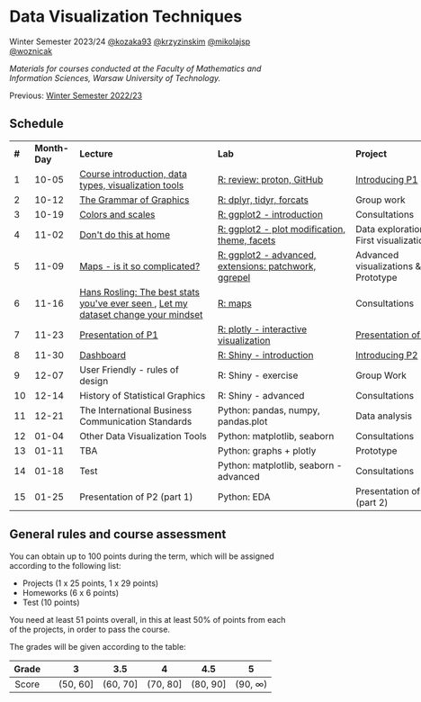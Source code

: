 # Data Visualization Techniques

Winter Semester 2023/24 [@kozaka93](https://github.com/kozaka93) [@krzyzinskim](https://github.com/krzyzinskim) [@mikolajsp](https://github.com/mikolajsp) [@woznicak](https://github.com/woznicak)

*Materials for courses conducted at the Faculty of Mathematics and Information Sciences, Warsaw University of Technology.*

Previous: [Winter Semester 2022/23](https://github.com/MI2-Education/2023Z-DataVisualizationTechniques)

## Schedule

<div class="tg-wrap"><table style="undefined;table-layout: fixed; width: 865px">
<colgroup>
<col style="width: 25px">
<col style="width: 80px">
<col style="width: 250px">
<col style="width: 250px">
<col style="width: 160px">
<col style="width: 100px">
</colgroup>
<tbody>
  <tr>
    <td><b>#</b></td>
    <td><b>Month-Day</b></td>
    <td><b>Lecture</b></td>
    <td><b>Lab</b></td>
    <td><b>Project</b></td>
    <td><b>Points</b></td>
  </tr>
  <tr>
    <td rowspan="2">1</td>
    <td rowspan="2">10-05</td>
    <td rowspan="2"><a href="https://github.com/kozaka93/2023Z-DataVisualizationTechniques/blob/main/lectures/L1-course-introduction.pdf">Course introduction, </a><a href="https://github.com/kozaka93/2023Z-DataVisualizationTechniques/blob/main/lectures/L1-Intro.pdf">data types, visualization tools</a></td>
    <td rowspan="2"><a href="https://github.com/kozaka93/2023Z-DataVisualizationTechniques/tree/main/labs/lab1">R: review: proton, GitHub</a></td>
    <td rowspan="2"><a href="https://github.com/kozaka93/2023Z-DataVisualizationTechniques/tree/main/projects/project1">Introducing P1</td>
    <td rowspan="2"></td>
  </tr>
  <tr>
  </tr>
  <tr>
    <td rowspan="2">2</td>
    <td rowspan="2">10-12</td>
    <td rowspan="2"><a href="https://github.com/kozaka93/2023Z-DataVisualizationTechniques/blob/main/lectures/L2-gramatyka.pdf">The Grammar of Graphics</a></td>
    <td rowspan="2"><a href="https://github.com/kozaka93/2023Z-DataVisualizationTechniques/tree/main/labs/lab2">R: dplyr, tidyr, forcats</a></td>
    <td rowspan="2">Group work</td>
    <td rowspan="2">P1 (1p)</td>
  </tr>
  <tr>
  </tr>
  <tr>
    <td rowspan="2">3</td>
    <td rowspan="2">10-19</td>
    <td rowspan="2"><a href="https://github.com/kozaka93/2023Z-DataVisualizationTechniques/blob/main/lectures/L3-kolory-skale.pdf">Colors and scales</a></td>
    <td rowspan="2"><a href="https://github.com/kozaka93/2023Z-DataVisualizationTechniques/tree/main/labs/lab3">R: ggplot2 - introduction</a></td>
    <td rowspan="2">Consultations</td>
    <td rowspan="2"><a href="https://github.com/kozaka93/2023Z-DataVisualizationTechniques/issues/69">HW1 </a>(6p)</td>
  </tr>
  <tr>
  </tr>
  <tr>
    <td rowspan="2">4</td>
    <td rowspan="2">11-02</td>
    <td rowspan="2"><a href="https://github.com/kozaka93/2023Z-DataVisualizationTechniques/blob/main/lectures/L4-mistakes.pdf">Don't do this at home</a></td>
    <td rowspan="2"><a href="https://github.com/kozaka93/2023Z-DataVisualizationTechniques/tree/main/labs/lab4">R: ggplot2 - plot modification, theme, facets</a></td>
    <td rowspan="2">Data exploration &amp; First visualizations</td>
    <td rowspan="2">P1 (2p)</td>
  </tr>
  <tr>
  </tr>
  <tr>
    <td rowspan="2">5</td>
    <td rowspan="2">11-09</td>
    <td rowspan="2"><a href="https://github.com/kozaka93/2023Z-DataVisualizationTechniques/blob/main/lectures/L5-maps.pdf">Maps - is it so complicated?</a></td>
    <td rowspan="2"><a href="https://github.com/kozaka93/2023Z-DataVisualizationTechniques/tree/main/labs/lab5">R: ggplot2 - advanced, extensions: patchwork, ggrepel</a></td>
    <td rowspan="2">Advanced visualizations &amp; Prototype</td>
    <td rowspan="2">P1 (2p)<br><a href="https://github.com/kozaka93/2023Z-DataVisualizationTechniques/issues/151">HW2 </a> (6p)</td>
  </tr>
  <tr>
  </tr>
  <tr>
    <td rowspan="2">6</td>
    <td rowspan="2">11-16</td>
    <td rowspan="2"><a href="https://www.ted.com/talks/hans_rosling_the_best_stats_you_ve_ever_seen" >Hans Rosling: The best stats you've ever seen </a>, <a href="https://www.ted.com/talks/hans_rosling_let_my_dataset_change_your_mindset?autoplay=true&muted=true">Let my dataset change your mindset </a></td>
    <td rowspan="2"><a href="https://github.com/kozaka93/2023Z-DataVisualizationTechniques/tree/main/labs/lab6">R: maps</a></td>
    <td rowspan="2">Consultations</td>
    <td rowspan="2"></td>
  </tr>
  <tr>
  </tr>
  <tr>
    <td rowspan="2">7</td>
    <td rowspan="2">11-23</td>
    <td rowspan="2"><a href="https://github.com/kozaka93/2023Z-DataVisualizationTechniques/tree/main/projects/project1">Presentation of P1</a></td>
    <td rowspan="2"><a href="https://github.com/kozaka93/2023Z-DataVisualizationTechniques/tree/main/labs/lab7">R: plotly - interactive visualization</a></td>
    <td rowspan="2"><a href="https://github.com/kozaka93/2023Z-DataVisualizationTechniques/tree/main/projects/project1">Presentation of P1</a></td>
    <td rowspan="2"><a href="https://github.com/kozaka93/2023Z-DataVisualizationTechniques/issues/240">HW3 </a>(6p)<br>P1 (20p)</td>
  </tr>
  <tr>
  </tr>
  <tr>
    <td rowspan="2">8</td>
    <td rowspan="2">11-30</td>
    <td rowspan="2"><a href="https://github.com/kozaka93/2023Z-DataVisualizationTechniques/blob/main/lectures/L8-dashboard.pdf">Dashboard</a></td>
    <td rowspan="2"><a href="https://github.com/kozaka93/2023Z-DataVisualizationTechniques/tree/main/labs/lab8">R: Shiny - introduction</a></td>
    <td rowspan="2"><a href="https://github.com/kozaka93/2023Z-DataVisualizationTechniques/tree/main/projects/project2">Introducing P2</a></td>
    <td rowspan="2"></td>
  </tr>
  <tr>
  </tr>
  <tr>
    <td rowspan="2">9</td>
    <td rowspan="2">12-07</td>
    <td rowspan="2">User Friendly - rules of design</td>
    <td rowspan="2">R: Shiny - exercise</td>
    <td rowspan="2">Group Work</td>
    <td rowspan="2"><a href="https://github.com/kozaka93/2023Z-DataVisualizationTechniques/issues/338">HW4 </a>(6p)<br>P2 (1p)</td>
  </tr>
  <tr>
  </tr>
  <tr>
    <td rowspan="2">10</td>
    <td rowspan="2">12-14</td>
    <td rowspan="2">History of Statistical Graphics</td>
    <td rowspan="2">R: Shiny - advanced</td>
    <td rowspan="2">Consultations</td>
    <td rowspan="2">P2 (2p)</td>
  </tr>
  <tr>
  </tr>
  <tr>
    <td rowspan="2">11</td>
    <td rowspan="2">12-21</td>
    <td rowspan="2">The International Business Communication Standards</td>
    <td rowspan="2">Python: pandas, numpy, pandas.plot</td>
    <td rowspan="2">Data analysis</td>
    <td rowspan="2"></td>
  </tr>
  <tr>
  </tr>
  <tr>
    <td rowspan="2">12</td>
    <td rowspan="2">01-04</td>
    <td rowspan="2">Other Data Visualization Tools</td>
    <td rowspan="2">Python: matplotlib, seaborn</td>
    <td rowspan="2">Consultations</td>
    <td rowspan="2">HW5 (6p)</td>
  </tr>
  <tr>
  </tr>
  <tr>
    <td rowspan="2">13</td>
    <td rowspan="2">01-11</td>
    <td rowspan="2">TBA</td>
    <td rowspan="2">Python: graphs + plotly</td>
    <td rowspan="2">Prototype</td>
    <td rowspan="2">P2 (2p)</td>
  </tr>
  <tr>
  </tr>
  <tr>
    <td rowspan="2">14</td>
    <td rowspan="2">01-18</td>
    <td rowspan="2">Test</td>
    <td rowspan="2">Python: matplotlib, seaborn - advanced</td>
    <td rowspan="2">Consultations</td>
    <td rowspan="2">HW6 (6p)<br>T (10p)</td>
  </tr>
  <tr>
  </tr>
  <tr>
    <td rowspan="2">15</td>
    <td rowspan="2">01-25</td>
    <td rowspan="2">Presentation of P2 (part 1)</td>
    <td rowspan="2">Python: EDA</td>
    <td rowspan="2">Presentation of P2 (part 2)</td>
    <td rowspan="2">P2 (24p)</td>
  </tr>
  <tr>
  </tr>
</tbody>
</table></div>


## General rules and course assessment

You can obtain up to 100 points during the term, which will be assigned according to the following list:

- Projects (1 x 25 points, 1 x 29 points)
- Homeworks (6 x 6 points)
- Test (10 points) 

You need at least 51 points overall, in this at least 50% of points from each of the projects, in order to pass the course.

The grades will be given according to the table:

| Grade |  | 3 | 3.5 | 4 | 4.5 | 5 |
|:---:| :---: |:---:|:---:|:---:|:---:|:---:|
| Score |  | (50, 60] | (60, 70] | (70, 80] | (80, 90] | (90, ∞) |



